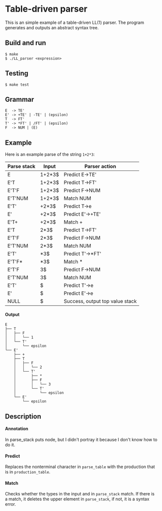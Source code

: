 # Table-driven parser

This is an simple example of a table-driven LL(1) parser. The program generates and 
outputs an abstract syntax tree.

## Build and run

    $ make
    $ ./LL_parser <expression>
    
## Testing

    $ make test

## Grammar

    E  -> TE'
    E' -> +TE' | -TE' | (epsilon)
    T  -> FT'
    T' -> *FT' | /FT' | (epsilon)
    F  -> NUM | (E)

## Example

Here is an example parse of the string `1+2*3`:

Parse stack | Input  | Parser action
------------|--------|--------------
E           | 1+2*3$ | Predict E->TE'
E'T         | 1+2*3$ | Predict T->FT'
E'T'F       | 1+2*3$ | Predict F->NUM
E'T'NUM     | 1+2*3$ | Match NUM
E'T'        | +2*3$  | Predict T->e
E'          | +2*3$  | Predict E'->+TE'
E'T+        | +2*3$  | Match +
E'T         | 2*3$   | Predict T->FT'
E'T'F       | 2*3$   | Predict F->NUM
E'T'NUM     | 2*3$   | Match NUM
E'T'        | *3$    | Predict T'->*FT'
E'T'F*      | *3$    | Match *
E'T'F       | 3$     | Predict F->NUM
E'T'NUM     | 3$     | Match NUM
E'T'        | $      | Predict T'->e
E'          | $      | Predict E'->e
NULL        | $      | Success, output top value stack

#### Output

    E
    ├── T
    │   ├── F
    │   │   └── 1
    │   └── T'
    │       └── epsilon
    └── E'
        ├── +
        ├── T
        │   ├── F
        │   │   └── 2
        │   └── T'
        │       ├── *
        │       ├── F
        │       │   └── 3
        │       └── T'
        │           └── epsilon
        └── E'
            └── epsilon

## Description

#### Annotation
In parse_stack puts node, but I didn't portray it because I don't know how to do it.

#### Predict

Replaces the nonterminal character in `parse_table` with the production that is in
`production_table`.

#### Match

Checks whether the types in the input and in `parse_stack` match. If there is a match,
it deletes the upper element in `parse_stack`, if not, it is a syntax error.
